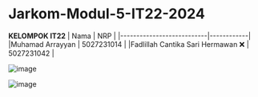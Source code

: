 # Jarkom-Modul-5-IT22-2024

**KELOMPOK IT22**
| Nama | NRP |
|---------------------------|------------|
|Muhamad Arrayyan | 5027231014 |
|Fadlillah Cantika Sari Hermawan ❌ | 5027231042 |


![image](https://github.com/user-attachments/assets/cb3c49ac-3a69-401f-8846-749bf5981555)

![image](https://github.com/user-attachments/assets/dccfb792-bbad-43f7-93da-28b869dc8503)

